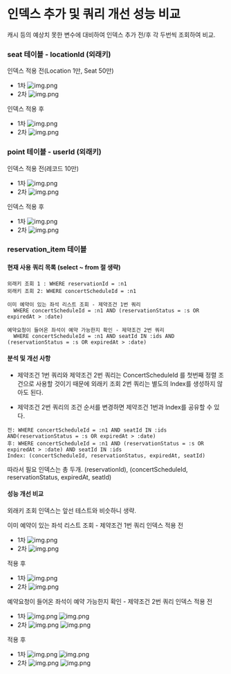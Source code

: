 # 인덱스 추가 및 쿼리 개선 성능 비교
캐시 등의 예상치 못한 변수에 대비하여 인덱스 추가 전/후 각 두번씩 조회하여 비교. 

### seat 테이블 - locationId (외래키)
인덱스 적용 전(Location 1만, Seat 50만)
- 1차
![img.png](/docs/img/index/seat_before1.png)
- 2차
![img.png](/docs/img/index/seat_before2.png)


인덱스 적용 후
- 1차
![img.png](/docs/img/index/seat_after1.png)
- 2차
![img.png](/docs/img/index/seat_after2.png)

### point 테이블 - userId (외래키)
인덱스 적용 전(레코드 10만)
- 1차
![img.png](/docs/img/index/point_before1.png)
- 2차
![img.png](/docs/img/index/point_before2.png)

인덱스 적용 후
- 1차
![img.png](/docs/img/index/point_after1.png)
- 2차
![img.png](/docs/img/index/point_after2.png)

### reservation_item 테이블
#### 현재 사용 쿼리 목록 (select ~ from 절 생략)
```
외래키 조회 1 : WHERE reservationId = :n1
외래키 조회 2: WHERE concertScheduleId = :n1

이미 예약이 있는 좌석 리스트 조회 - 제약조건 1번 쿼리
  WHERE concertScheduleId = :n1 AND (reservationStatus = :s OR expiredAt > :date)

예약요청이 들어온 좌석이 예약 가능한지 확인 - 제약조건 2번 쿼리
  WHERE concertScheduleId = :n1 AND seatId IN :ids AND (reservationStatus = :s OR expiredAt > :date)
```

#### 분석 및 개선 사항
- 제약조건 1번 쿼리와 제약조건 2번 쿼리는 ConcertScheduleId 를 첫번째 정렬 조건으로 사용할 것이기 때문에
외래키 조회 2번 쿼리는 별도의 Index를 생성하지 않아도 된다.

- 제약조건 2번 쿼리의 조건 순서를 변경하면 제약조건 1번과 Index를 공유할 수 있다.

```
전: WHERE concertScheduleId = :n1 AND seatId IN :ids AND(reservationStatus = :s OR expiredAt > :date)
후: WHERE concertScheduleId = :n1 AND (reservationStatus = :s OR expiredAt > :date) AND seatId IN :ids
Index: (concertScheduleId, reservationStatus, expiredAt, seatId)
```

따라서 필요 인덱스는 총 두개. (reservationId), (concertScheduleId, reservationStatus, expiredAt, seatId)

#### 성능 개선 비교
외래키 조회 인덱스는 앞선 테스트와 비슷하니 생략.

이미 예약이 있는 좌석 리스트 조회 - 제약조건 1번 쿼리
인덱스 적용 전
- 1차
  ![img.png](/docs/img/index/reserve_list_before1.png)
- 2차
  ![img.png](/docs/img/index/reserve_list_before2.png)

적용 후
- 1차
  ![img.png](/docs/img/index/reserve_list_after1.png)
- 2차
  ![img.png](/docs/img/index/reserve_list_after1.png)


예약요청이 들어온 좌석이 예약 가능한지 확인 - 제약조건 2번 쿼리
인덱스 적용 전
- 1차
  ![img.png](/docs/img/index/reserve_seat_before1-1.png)
  ![img.png](/docs/img/index/reserve_seat_before1-2.png)
- 2차
  ![img.png](/docs/img/index/reserve_seat_before2-1.png)
  ![img.png](/docs/img/index/reserve_seat_before2-2.png)

적용 후
- 1차
  ![img.png](/docs/img/index/reserve_seat_after1-1.png)
  ![img.png](/docs/img/index/reserve_seat_after1-2.png)
- 2차
  ![img.png](/docs/img/index/reserve_seat_after2-1.png)
  ![img.png](/docs/img/index/reserve_seat_after2-2.png)


